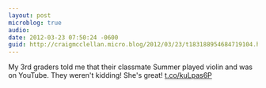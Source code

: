 ```yaml
---
layout: post
microblog: true
audio: 
date: 2012-03-23 07:50:24 -0600
guid: http://craigmcclellan.micro.blog/2012/03/23/t183188954684719104.html
---
```

My 3rd graders told me that their classmate Summer played violin and was on YouTube. They weren't kidding! She's great! [t.co/kuLpas6P](http://t.co/kuLpas6P)
